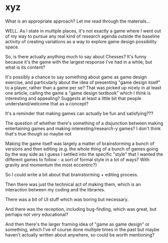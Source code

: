 # xyz

What is an appropriate approach? Let me read through the materials...

WELL. As I state in multiple places, it's not exactly a game where I went out of my way to pursue any real kind of research agenda outside the baseline activity of creating variations as a way to explore game design possibility space.

So, is there actually anything much to say about Chesses? It's funny because it's the game with the largest response I've had in a while, but what is its content?

It's possibly a chance to say something about game as game design exercise, and particularly about the idea of presenting "game design itself" to a player, rather than a game per se? That was picked up nicely in at least one article, calling the game a "game design textbook" which I think is interesting and appealing? Suggests at least a little bit that people understand/welcome that as a concept?

It's a reminder that making games can actually be fun and satisfying???

The question of whether there's something of a disjunction between making entertaining games and making interesting/research-y games? I don't think that's true though so maybe not

Making the game itself was largely a matter of brainstorming a bunch of versions and then editing (e.g. the whole thing of a bunch of games going by the way side as I guess I settled into the specific "style" that I wanted the different games to follow - a sort of formal style in a lot of ways? With gravity and momentum the most eccentric?)

So I could write a bit about that brainstorming + editing process.

Then there was just the technical act of making them, which is an interaction between my coding and the libraries.

There was a bit of UI stuff which was boring but necessary.

And there was the reception, including bug-finding, which was great, but perhaps not very educational?

And then there's the larger framing idea of "game as game design" or something, which I've of course done multiple times in the past but maybe haven't actually written about anywhere, so could be worth mentioning?
